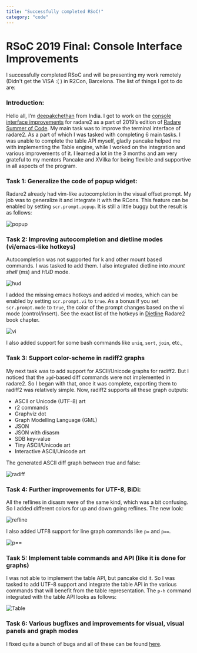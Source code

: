 ```yaml
---
title: "Successfully completed RSoC!"
category: "code"
---
```


# RSoC 2019 Final: Console Interface Improvements

I successfully completed RSoC and will be presenting my work remotely (Didn't get the VISA :( ) in R2Con, Barcelona. The list of things I got to do are:

### Introduction:
Hello all, I’m [deepakchethan](https://github.com/deepakchethan) from India. I got to work on the [console interface improvements](https://www.radare.org/rsoc/2019/ideas.html#title_0) for radare2 as a part of 2019’s edition of [Radare Summer of Code](https://www.radare.org/rsoc/2019/ideas.htm). My main task was to improve the terminal interface of radare2. As a part of which I was tasked with completing 6 main tasks. I was unable to complete the table API myself, gladly pancake helped me with implementing the Table engine, while I worked on the integration and various improvements of it. I learned a lot in the 3 months and am very grateful to my mentors Pancake and XVilka for being flexible and supportive in all aspects of the program.

### Task 1: Generalize the code of popup widget:
Radare2 already had vim-like autocompletion in the visual offset prompt. My job was to generalize it and integrate it with the RCons. This feature can be enabled by setting `scr.prompt.popup`. It is still a little buggy but the result is as follows:

![popup](/assets/img/rsoc_popup.png)

### Task 2: Improving autocompletion and dietline modes (vi/emacs-like hotkeys)
Autocompletion was not supported for k and other mount based commands. I was tasked to add them. I also integrated dietline into *mount shell* (ms) and *HUD* mode.

![hud](/assets/img/rsoc_hud.png)

I added the missing emacs hotkeys and added vi modes, which can be enabled by setting `scr.prompt.vi` to `true`. As a bonus if you set `scr.prompt.mode` to `true`, the color of the prompt changes based on the vi mode (control/insert). See the exact list of the hotkeys in [Dietline](https://radare.gitbooks.io/radare2book/content/basic_commands/dietline.html) Radare2 book chapter.

![vi](/assets/img/rsoc_vi.png)

I also added support for some bash commands like `uniq`, `sort`, `join`, etc.,

### Task 3: Support color-scheme in radiff2 graphs
My next task was to add support for ASCII/Unicode graphs for radiff2. But I noticed that the `agd`-based diff commands were not implemented in radare2. So I began with that, once it was complete, exporting them to radiff2 was relatively simple. Now, radiff2 supports all these graph outputs:

 - ASCII or Unicode (UTF-8) art
 - r2 commands
 - Graphviz dot
 - Graph Modelling Language (GML)
 - JSON
 - JSON with disasm
 - SDB key-value
 - Tiny ASCII/Unicode art
 - Interactive ASCII/Unicode art

The generated ASCII diff graph between true and false:

![radiff](/assets/img/rsoc_radiff2_graph.png)

### Task 4: Further improvements for UTF-8, BiDi:
All the reflines in disasm were of the same kind, which was a bit confusing. So I added different colors for up and down going reflines. The new look:

![refline](/assets/img/rsoc_refline.png)

I also added UTF8 support for line graph commands like `p=` and `p==`.

![p==](/assets/img/rsoc_p=.png)

### Task 5: Implement table commands and API (like it is done for graphs)
I was not able to implement the table API, but pancake did it. So I was tasked to add UTF-8 support and integrate the table API in the various commands that will benefit from the table representation. The `p-h` command integrated with the table API looks as follows:

![Table](/assets/img/rsoc_table.png)

### Task 6: Various bugfixes and improvements for visual, visual panels and graph modes
I fixed quite a bunch of bugs and all of these can be found [here](https://github.com/radareorg/radare2/pulls?utf8=%E2%9C%93&q=is%3Apr+is%3Aclosed+author%3Adeepakchethan+).  
	









